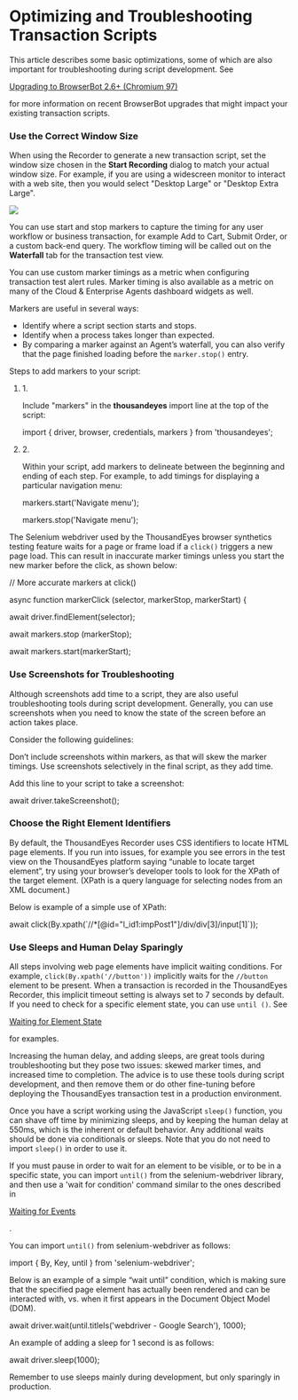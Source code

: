 # Optimizing and Troubleshooting Transaction Scripts

This article describes some basic optimizations, some of which are also important for troubleshooting during script development. See

[Upgrading to BrowserBot 2.6+ (Chromium 97)](https://docs.thousandeyes.com/product-documentation/global-vantage-points/enterprise-agents/upgrading-to-browserbot-26)

for more information on recent BrowserBot upgrades that might impact your existing transaction scripts.

### Use the Correct Window Size <a href="#use-the-correct-window-size" id="use-the-correct-window-size"></a>

When using the Recorder to generate a new transaction script, set the window size chosen in the **Start Recording** dialog to match your actual window size. For example, if you are using a widescreen monitor to interact with a web site, then you would select "Desktop Large" or "Desktop Extra Large".

![](https://2360053865-files.gitbook.io/\~/files/v0/b/gitbook-x-prod.appspot.com/o/spaces%2F-M4QARF6s57qxMrOHDTZ%2Fuploads%2Fgit-blob-3a3af643d2b3b43b598c73dc30e6036af5583129%2Foptimizing-transaction-scripts-001-start-recording-set-window-size.png?alt=media)

You can use start and stop markers to capture the timing for any user workflow or business transaction, for example Add to Cart, Submit Order, or a custom back-end query. The workflow timing will be called out on the **Waterfall** tab for the transaction test view.

You can use custom marker timings as a metric when configuring transaction test alert rules. Marker timing is also available as a metric on many of the Cloud & Enterprise Agents dashboard widgets as well.

Markers are useful in several ways:

* Identify where a script section starts and stops.
* Identify when a process takes longer than expected.
* By comparing a marker against an Agent’s waterfall, you can also verify that the page finished loading before the `marker.stop()` entry.

Steps to add markers to your script:

1.  1\.

    Include "markers" in the **thousandeyes** import line at the top of the script:

    import { driver, browser, credentials, markers } from 'thousandeyes';
2.  2\.

    Within your script, add markers to delineate between the beginning and ending of each step. For example, to add timings for displaying a particular navigation menu:

    markers.start('Navigate menu');

    markers.stop('Navigate menu');

The Selenium webdriver used by the ThousandEyes browser synthetics testing feature waits for a page or frame load if a `click()` triggers a new page load. This can result in inaccurate marker timings unless you start the new marker before the click, as shown below:

// More accurate markers at click()

async function markerClick (selector, markerStop, markerStart) {

await driver.findElement(selector);

await markers.stop (markerStop);

await markers.start(markerStart);

### Use Screenshots for Troubleshooting <a href="#use-screenshots-for-troubleshooting" id="use-screenshots-for-troubleshooting"></a>

Although screenshots add time to a script, they are also useful troubleshooting tools during script development. Generally, you can use screenshots when you need to know the state of the screen before an action takes place.

Consider the following guidelines:

Don’t include screenshots within markers, as that will skew the marker timings. Use screenshots selectively in the final script, as they add time.

Add this line to your script to take a screenshot:

await driver.takeScreenshot();

### Choose the Right Element Identifiers <a href="#choose-the-right-element-identifiers" id="choose-the-right-element-identifiers"></a>

By default, the ThousandEyes Recorder uses CSS identifiers to locate HTML page elements. If you run into issues, for example you see errors in the test view on the ThousandEyes platform saying “unable to locate target element”, try using your browser’s developer tools to look for the XPath of the target element. (XPath is a query language for selecting nodes from an XML document.)

Below is example of a simple use of XPath:

await click(By.xpath(\`//\*\[@id="l\_id1:impPost1"]/div/div\[3]/input\[1]\`));

### Use Sleeps and Human Delay Sparingly <a href="#use-sleeps-and-human-delay-sparingly" id="use-sleeps-and-human-delay-sparingly"></a>

All steps involving web page elements have implicit waiting conditions. For example, `click(By.xpath('//button'))` implicitly waits for the `//button` element to be present. When a transaction is recorded in the ThousandEyes Recorder, this implicit timeout setting is always set to 7 seconds by default. If you need to check for a specific element state, you can use `until ()`. See

[Waiting for Element State](https://github.com/thousandeyes/docs/blob/prod/product-documentation/browser-synthetics/transaction-tests/development-guide/robust-transaction-scripts/product-documentation/browser-synthetics/transaction-tests/development-guide/creating-robust-transaction-scripts/transaction-scripting-tips/README.md#waiting-for-element-state)

for examples.

Increasing the human delay, and adding sleeps, are great tools during troubleshooting but they pose two issues: skewed marker times, and increased time to completion. The advice is to use these tools during script development, and then remove them or do other fine-tuning before deploying the ThousandEyes transaction test in a production environment.

Once you have a script working using the JavaScript `sleep()` function, you can shave off time by minimizing sleeps, and by keeping the human delay at 550ms, which is the inherent or default behavior. Any additional waits should be done via conditionals or sleeps. Note that you do not need to import `sleep()` in order to use it.

If you must pause in order to wait for an element to be visible, or to be in a specific state, you can import `until()` from the selenium-webdriver library, and then use a 'wait for condition' command similar to the ones described in

[Waiting for Events](broken-reference)

.

You can import `until()` from selenium-webdriver as follows:

import { By, Key, until } from 'selenium-webdriver';

Below is an example of a simple “wait until” condition, which is making sure that the specified page element has actually been rendered and can be interacted with, vs. when it first appears in the Document Object Model (DOM).

await driver.wait(until.titleIs('webdriver - Google Search'), 1000);

An example of adding a sleep for 1 second is as follows:

await driver.sleep(1000);

Remember to use sleeps mainly during development, but only sparingly in production.
